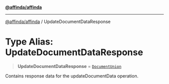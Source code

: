 [**@affinda/affinda**](../README.md)

***

[@affinda/affinda](../globals.md) / UpdateDocumentDataResponse

# Type Alias: UpdateDocumentDataResponse

> **UpdateDocumentDataResponse** = [`DocumentUnion`](DocumentUnion.md)

Contains response data for the updateDocumentData operation.
